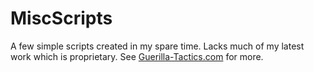 # MiscScripts
A few simple scripts created in my spare time.
Lacks much of my latest work which is proprietary.
See [Guerilla-Tactics.com](http://guerilla-tactics.com/) for more.

